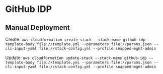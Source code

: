 # GitHub IDP

## Manual Deployment

Create: `aws cloudformation create-stack --stack-name github-idp --template-body file://template.yml --parameters file://params.json --cli-input-yaml file://stack-config.yml --profile snapped-mgmt-admin`

Update: `aws cloudformation update-stack --stack-name github-idp --template-body file://template.yml --parameters file://params.json --cli-input-yaml file://stack-config.yml --profile snapped-mgmt-admin`